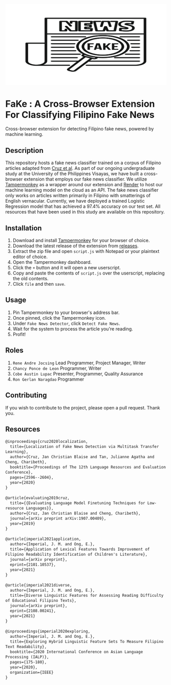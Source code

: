![FaKe Logo](docs/fAke.png)

# FaKe : A Cross-Browser Extension For Classifying Filipino Fake News
Cross-browser extension for detecting Filipino fake news, powered by machine learning. 

## Description
This repository hosts a fake news classifier trained on a corpus of Filipino articles adapted from [Cruz et al](https://github.com/jcblaisecruz02/Tagalog-fake-news). As part of our ongoing undergraduate study at the University of the Philippines Visayas, we have built a cross-browser extension that employs our fake news classifier. We utilize [Tampermonkey](https://www.tampermonkey.net/) as a wrapper around our extension and [Render](https://render.com/) to host our machine learning model on the cloud as an API. The fake news classifier only works on articles written primarily in Filipino with smatterings of English vernacular. Currently, we have deployed a trained Logistic Regression model that has achieved a 97.4% accuracy on our test set. All resources that have been used in this study are available on this repository.

## Installation
1. Download and install [Tampermonkey](https://www.tampermonkey.net/) for your browser of choice.
2. Download the latest release of the extension from [releases](https://github.com/WhiteLicorice/Fake/releases).
3. Extract the zip file and open `script.js` with Notepad or your plaintext editor of choice.
4. Open the Tampermonkey dashboard.
5. Click the `+` button and it will open a new userscript.
6. Copy and paste the contents of `script.js` over the userscript, replacing the old contents.
7. Click `file` and then `save`.

## Usage
1. Pin Tampermonkey to your browser's address bar.
2. Once pinned, click the Tampermonkey icon.
3. Under `Fake News Detector`, click `Detect Fake News`.
4. Wait for the system to process the article you're reading.
5. Profit!

## Roles
1) `Rene Andre Jocsing`    Lead Programmer, Project Manager, Writer
2) `Chancy Ponce de Leon`  Programmer, Writer
3) `Cobe Austin Lupac`     Presenter, Programmer, Quality Assurance
4) `Ron Gerlan Naragdao`   Programmer

## Contributing
If you wish to contribute to the project, please open a pull request. Thank you.

## Resources
```
@inproceedings{cruz2020localization,
  title={Localization of Fake News Detection via Multitask Transfer Learning},
  author={Cruz, Jan Christian Blaise and Tan, Julianne Agatha and Cheng, Charibeth},
  booktitle={Proceedings of The 12th Language Resources and Evaluation Conference},
  pages={2596--2604},
  year={2020}
}

@article{evaluating2019cruz,
  title={{Evaluating Language Model Finetuning Techniques for Low-resource Languages}},
  author={Cruz, Jan Christian Blaise and Cheng, Charibeth},
  journal={arXiv preprint arXiv:1907.00409},
  year={2019}
}

@article{imperial2021application,
  author={Imperial, J. M. and Ong, E.},
  title={Application of Lexical Features Towards Improvement of Filipino Readability Identification of Children's Literature},
  journal={arXiv preprint},
  eprint={2101.10537},
  year={2021}
}

@article{imperial2021diverse,
  author={Imperial, J. M. and Ong, E.},
  title={Diverse Linguistic Features for Assessing Reading Difficulty of Educational Filipino Texts},
  journal={arXiv preprint},
  eprint={2108.00241},
  year={2021}
}

@inproceedings{imperial2020exploring,
  author={Imperial, J. M. and Ong, E.},
  title={Exploring Hybrid Linguistic Feature Sets To Measure Filipino Text Readability},
  booktitle={2020 International Conference on Asian Language Processing (IALP)},
  pages={175-180},
  year={2020},
  organization={IEEE}
}
```
